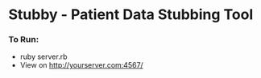 # Stubby - Patient Data Stubbing Tool

### To Run:
* ruby server.rb
* View on http://yourserver.com:4567/